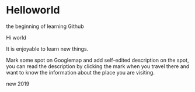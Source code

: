 # Helloworld
the beginning of learning Github

Hi world

It is enjoyable to learn new things.

Mark some spot on Googlemap and add self-edited description on the spot, you can read the description by clicking the mark when you travel there and want to know the information about the place you are visiting. 

new 2019
